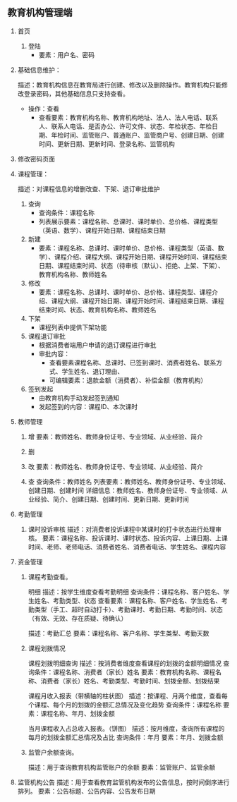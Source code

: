 ## 教育机构管理端

1. 首页

   1. 登陆
      - 要素：用户名、密码

2. 基础信息维护：

   描述：教育机构信息在教育局进行创建、修改以及删除操作。教育机构只能修改登录密码，其他基础信息只支持查看。

   - 操作：查看
     - 查看要素：教育机构名称、教育机构地址、法人、法人电话、联系人、联系人电话、是否办公、许可文件、状态、年检状态、年检日期、年检时间、监管账户、普通账户、监管商户号、创建日期、创建时间、更新日期、更新时间、登录名称、监管机构
  
3. 修改密码页面


4. 课程管理：

   描述：对课程信息的增删改查、下架、退订审批维护

   1. 查询
      - 查询条件：课程名称
      - 列表展示要素：课程名称、总课时、课时单价、总价格、课程类型（英语、数学）、课程开始日期、课程结束日期
   2. 新建
      - 要素：课程名称、总课时、课时单价、总价格、课程类型（英语、数学）、课程介绍、课程大纲、课程开始日期、课程开始时间、课程结束日期、课程结束时间、状态（待审核（默认）、拒绝、上架、下架）、教育机构名称、教师姓名
   3. 修改
      - 要素：课程名称、总课时、课时单价、总价格、课程类型、课程介绍、课程大纲、课程开始日期、课程开始时间、课程结束日期、课程结束时间、状态、教育机构名称、教师姓名
   4. 下架
      - 课程列表中提供下架功能
   5. 课程退订审批
      - 根据消费者端用户申请的退订课程进行审批
      - 审批内容：
        - 查看要素课程名称、总课时、已签到课时、消费者姓名、联系方式、学生姓名、退订理由、
        - 可编辑要素：退款金额（消费者）、补偿金额（教育机构）
   6. 签到发起
      - 由教育机构手动发起签到通知
      - 发起签到的内容：课程ID、本次课时

5. 教师管理

   1. 增
      要素：教师姓名、教师身份证号、专业领域、从业经验、简介

   2. 删

   3. 改
      要素：教师姓名、教师身份证号、专业领域、从业经验、简介

   4. 查
      查询条件：教师姓名
      列表要素：教师姓名、教师身份证号、专业领域、创建日期、创建时间
      详细信息：教师姓名、教师身份证号、专业领域、从业经验、简介、创建日期、创建时间、更新日期、更新时间

6. 考勤管理
   1. 课时投诉审核
      描述：对消费者投诉课程中某课时的打卡状态进行处理审核。
      要素：课程名称、投诉课时、课时状态、投诉内容、上课日期、上课时间、老师、老师电话、消费者姓名、消费者电话、学生姓名、课程内容

7. 资金管理

   1. 课程考勤查看。
   
      明细
      描述：按学生维度查看考勤明细
      查询条件：课程名称、客户姓名、学生姓名、考勤类型、状态
      查看要素：课程名称、客户姓名、学生姓名、考勤类型（手工、超时自动打卡）、考勤课时、考勤日期、考勤时间、状态（有效、无效、存在质疑、待确认）

      描述：考勤汇总
      要素：课程名称、客户名称、学生类型、考勤天数

   2. 课程划拨情况
   
      课程划拨明细查询
      描述：按消费者维度查看课程的划拨的金额明细情况
      查询条件：课程名称、消费者（家长）姓名
      要素：教育机构名称、课程名称、消费者（家长）姓名、考勤类型、考勤时间、划拨金额、划拨结果
   
      课程月收入报表（带横轴的柱状图）
      描述：按课程、月两个维度，查看每个课程、每个月的划拨的金额汇总情况及变化趋势
      查询条件：课程名称
      要素：课程名称、年月、划拨金额
      
      当月课程收入占总收入报表。（饼图）
      描述：按月维度，查询所有课程的每月的划拨金额汇总情况及占比
      查询条件：年月
      要素：年月、划拨金额

   3. 监管户余额查询。

      描述：用于查询教育机构监管账户的余额
      要素：监管账户、监管余额

8.  监管机构公告
   描述：用于查看教育监管机构发布的公告信息，按时间倒序进行排列。
   要素：公告标题、公告内容、公告发布日期